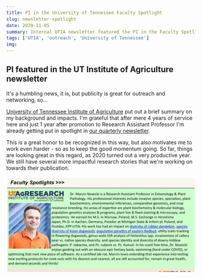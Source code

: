 ```yaml
---
title: PI in the University of Tennessee Faculty Spotlight
slug: newsletter-spotlight
date: 2020-11-05
summary: Internal UTIA newsletter featured the PI in the Faculty Spotlight section.
tags: ['UTIA', 'outreach', 'University of Tennessee']
img:
---
```


## PI featured in the UT Institute of Agriculture newsletter

It's a humbling news, it is, but publicity is great for outreach and networking, so...

[University of Tennessee Institute of Agriculture](https://utia.tennessee.edu) put out a brief summary on my background and impacts. I'm grateful that after mere 4 years of service here and just 1 year after promotion to Research Assistant Professor I'm already getting put in spotlight in [our quarterly newsletter](http://taes.utk.edu/upload/AgRsch/SponsoredPrograms/OSP_Fall_2020_Newsletter(2).pdf).

This is a great honor to be recognized in this way, but also motivates me to work even harder - so as to keep the good momentum going. So far, things are looking great in this regard, as 2020 turned out a very productive year. We still have several more impactful research stories that we're working on towards their publication. 

 ![listed](./newsletter.jpg "Yours truly in the Faculty Spotlight")